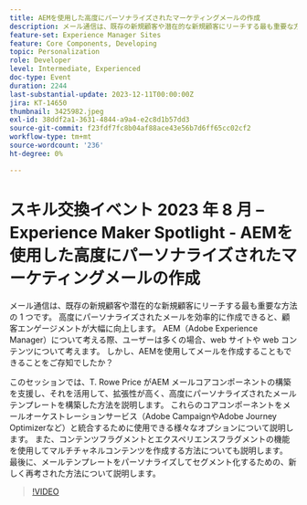 ```yaml
---
title: AEMを使用した高度にパーソナライズされたマーケティングメールの作成
description: メール通信は、既存の新規顧客や潜在的な新規顧客にリーチする最も重要な方法の 1 つです。 高度にパーソナライズされたメールを効率的に作成できると、顧客エンゲージメントが大幅に向上します。 AEM（Adobe Experience Manager）について考える際、ユーザーは多くの場合、web サイトや web コンテンツについて考えます。 ただし、AEMを使用してメールを作成することもできることをご存知でしょうか
feature-set: Experience Manager Sites
feature: Core Components, Developing
topic: Personalization
role: Developer
level: Intermediate, Experienced
doc-type: Event
duration: 2244
last-substantial-update: 2023-12-11T00:00:00Z
jira: KT-14650
thumbnail: 3425982.jpeg
exl-id: 38ddf2a1-3631-4844-a9a4-e2c8d1b57dd3
source-git-commit: f23fdf7fc8b04af88ace43e56b7d6ff65cc02cf2
workflow-type: tm+mt
source-wordcount: '236'
ht-degree: 0%

---
```


# スキル交換イベント 2023 年 8 月 – Experience Maker Spotlight - AEMを使用した高度にパーソナライズされたマーケティングメールの作成

メール通信は、既存の新規顧客や潜在的な新規顧客にリーチする最も重要な方法の 1 つです。 高度にパーソナライズされたメールを効率的に作成できると、顧客エンゲージメントが大幅に向上します。 AEM（Adobe Experience Manager）について考える際、ユーザーは多くの場合、web サイトや web コンテンツについて考えます。 しかし、AEMを使用してメールを作成することもできることをご存知でしたか？

このセッションでは、T. Rowe Price がAEM メールコアコンポーネントの構築を支援し、それを活用して、拡張性が高く、高度にパーソナライズされたメールテンプレートを構築した方法を説明します。 これらのコアコンポーネントをメールオーケストレーションサービス（Adobe CampaignやAdobe Journey Optimizerなど）と統合するために使用できる様々なオプションについて説明します。 また、コンテンツフラグメントとエクスペリエンスフラグメントの機能を使用してマルチチャネルコンテンツを作成する方法についても説明します。 最後に、メールテンプレートをパーソナライズしてセグメント化するための、新しく再考された方法について説明します。

>[!VIDEO](https://video.tv.adobe.com/v/3425982/?learn=on)
